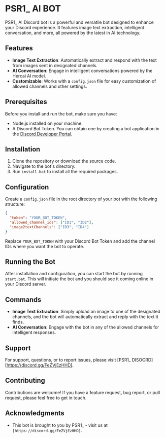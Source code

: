 # PSR1_ AI BOT

PSR1_ AI Discord bot is a powerful and versatile bot designed to enhance your Discord experience. It features image text extraction, intelligent conversation, and more, all powered by the latest in AI technology.

## Features

- **Image Text Extraction**: Automatically extract and respond with the text from images sent in designated channels.
- **AI Conversation**: Engage in intelligent conversations powered by the Hercai AI model.
- **Customizable**: Works with a `config.json` file for easy customization of allowed channels and other settings.

## Prerequisites

Before you install and run the bot, make sure you have:

- Node.js installed on your machine.
- A Discord Bot Token. You can obtain one by creating a bot application in the [Discord Developer Portal](https://discord.com/developers/applications).

## Installation

1. Clone the repository or download the source code.
2. Navigate to the bot's directory.
3. Run `install.bat` to install all the required packages.

## Configuration

Create a `config.json` file in the root directory of your bot with the following structure:

```json
{
  "token": "YOUR_BOT_TOKEN",
  "allowed_channel_ids": ["ID1", "ID2"],
  "image2textChannels": ["ID3", "ID4"]
}
```

Replace `YOUR_BOT_TOKEN` with your Discord Bot Token and add the channel IDs where you want the bot to operate.

## Running the Bot

After installation and configuration, you can start the bot by running `start.bat`. This will initiate the bot and you should see it coming online in your Discord server.

## Commands

- **Image Text Extraction**: Simply upload an image to one of the designated channels, and the bot will automatically extract and reply with the text it finds.
- **AI Conversation**: Engage with the bot in any of the allowed channels for intelligent responses.

## Support

For support, questions, or to report issues, please visit [PSR1_ DISOCRD][https://discord.gg/FeZVjEzHHD].

## Contributing

Contributions are welcome! If you have a feature request, bug report, or pull request, please feel free to get in touch.

## Acknowledgments
- This bot is brought to you by PSR1_ - visit us at `[https://discord.gg/FeZVjEzHHD]`.
